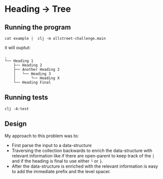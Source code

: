 # Heading -> Tree

## Running the program

```
cat example |  clj -m allstreet-challenge.main
```
it will ouptut:
```
.
└── Heading 1
    ├── Heading 2
    ├── Another Heading 2
    │   └── Heading 3
    │       └── Heading X
    └── Heading Final
```

## Running tests

`clj -A:test`

## Design
My approach to this problem was to:

- First parse the input to a data-structure
- Traversing the collection backwards to enrich the data-structure with relevant information like if there are open-parent to keep track of the `│` and if the heading is final to use either `└` or `├`.
- After the data-structure is enriched with the relevant information is easy to add the immediate prefix and the level spacer.
